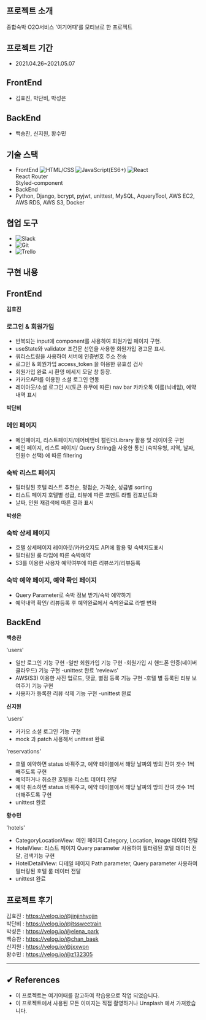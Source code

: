 ## 프로젝트 소개
종합숙박 O2O서비스 '여기어때'를 모티브로 한 프로젝트
## 프로젝트 기간
- 2021.04.26~2021.05.07
## FrontEnd
- 김효진, 박단비, 박성은
## BackEnd
- 백승찬, 신지원, 황수민
## 기술 스택
- FrontEnd
  ![HTML/CSS](https://img.shields.io/badge/-HTML/CSS-E44D26)
  ![JavaScript(ES6+)](<https://img.shields.io/badge/-JavaScript(ES6%2B)-F0DB4D>)
  ![React](https://img.shields.io/badge/-React-blue)<br>
  React Router<br>
  Styled-component
- BackEnd
- Python, Django, bcrypt, pyjwt, unittest, MySQL, AqueryTool, AWS EC2, AWS RDS, AWS S3, Docker
## 협업 도구
- ![Slack](https://img.shields.io/badge/-Slack-D91D57)
- ![Git](https://img.shields.io/badge/-Git-black)
- ![Trello](https://img.shields.io/badge/-Trello-036AA7)
## 구현 내용 
## FrontEnd

**김효진** <br>
### 로그인 & 회원가입
- 반복되는 input에 component를 사용하여 회원가입 페이지 구현.
- useState와 validator 조건문 선언을 사용한 회원가입 경고문 표시.
- 쿼리스트링을 사용하여 서버에 인증번호 주소 전송
- 로그인 & 회원가입 access_token 을 이용한 유효성 검사
- 회원가입 완료 시 환영 메세지 모달 창 등장.
- 카카오API를 이용한 소셜 로그인 연동
- 레이아웃/소셜 로그인 시(토큰 유무에 따른) nav bar 카카오톡 이름(닉네임), 예약내역 표시

**박단비** <br>
### 메인 페이지
- 메인페이지, 리스트페이지/에어비앤비 캘린더Library 활용 및 레이아웃 구현
- 메인 페이지, 리스트 페이지/ Query String을 사용한 통신 (숙박유형, 지역, 날짜, 인원수 선택) 에 따른 filtering
### 숙박 리스트 페이지
- 필터링된 호텔 리스트 추천순, 평점순, 가격순, 성급별 sorting
- 리스트 페이지 호텔별 성급, 리뷰에 따른 코멘트 라벨 컴포넌트화
- 날짜, 인원 재검색에 따른 결과 표시

**박성은** <br>
### 숙박 상세 페이지
- 호텔 상세페이지 레이아웃/카카오지도 API에 활용 및 숙박지도표시
- 필터링된 룸 타입에 따른 숙박예약
- S3를 이용한 사용자 예약여부에 따른 리뷰쓰기/리뷰등록
### 숙박 예약 페이지, 예약 확인 페이지
- Query Parameter로 숙박 정보 받기/숙박 예약하기
- 예약내역 확인/ 리뷰등록 후 예약완료에서 숙박완료로 라벨 변화
## BackEnd
**백승찬**

'users'
- 일반 로그인 기능 구현
-일반 회원가입 기능 구현
-회원가입 시 핸드폰 인증(네이버 클라우드) 기능 구현
-unittest 완료
'reviews'
- AWS(S3) 이용한 사진 업로드, 댓글, 별점 등록 기능 구현
-호텔 별 등록된 리뷰 보여주기 기능 구현
- 사용자가 등록한 리뷰 삭제 기능 구현
-unittest 완료

**신지원**

'users'
- 카카오 소셜 로그인 기능 구현
-  mock 과 patch 사용해서 unittest 완료

'reservations'
- 호텔 예약하면 status 바꿔주고, 예약 테이블에서 해당 날짜의 방의 잔여 갯수 1씩 빼주도록 구현
- 예약하거나 취소한 호텔들 리스트 데이터 전달
- 예약 취소하면 status 바꿔주고, 예약 테이블에서 해당 날짜의 방의 잔여 갯수 1씩 더해주도록 구현
- unittest 완료

**황수민**

'hotels'
- CategoryLocationView: 메인 페이지 Category, Location, image 데이터 전달
- HotelView: 리스트 페이지 Query parameter 사용하여 필터링된 호텔 데이터 전달, 검색기능 구현
- HotelDetailView: 디테일 페이지 Path parameter, Query parameter 사용하여 필터링된 호텔 룸 데이터 전달
- unittest 완료

## 프로젝트 후기
김효진 : https://velog.io/@jinjinhyojin<br>
박단비 : https://velog.io/@itssweetrain<br>
박성은 : https://velog.io/@elena_park<br>
백승찬 : https://velog.io/@chan_baek<br>
신지원 : https://velog.io/@jxxwon<br>
황수민 : https://velog.io/@z132305


-------------------
## ✔︎ References
- 이 프로젝트는 여기어때를 참고하여 학습용으로 작업 되었습니다.
- 이 프로젝트에서 사용된 모든 이미지는 직접 촬영하거나 Unsplash 에서 가져왔습니다.
